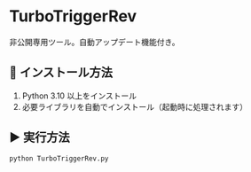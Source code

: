 # TurboTriggerRev

非公開専用ツール。自動アップデート機能付き。

## 🔧 インストール方法
1. Python 3.10 以上をインストール  
2. 必要ライブラリを自動でインストール（起動時に処理されます）

## ▶ 実行方法
```bash
python TurboTriggerRev.py
